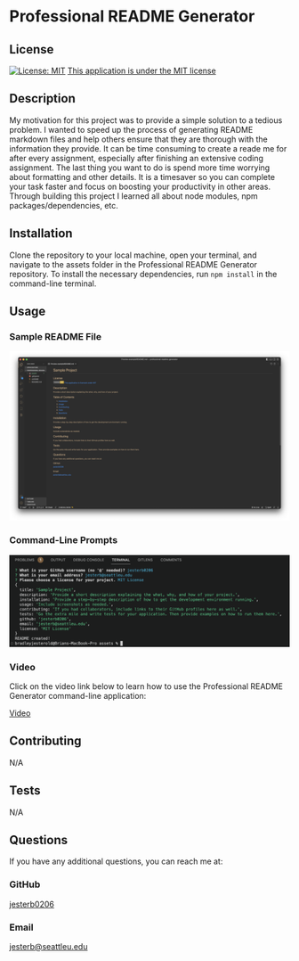 # Professional README Generator

## License

[![License: MIT](https://img.shields.io/badge/License-MIT-yellow.svg)](https://opensource.org/licenses/MIT)
[This application is under the MIT license](https://opensource.org/licenses/MIT)

## Description

My motivation for this project was to provide a simple solution to a tedious problem. I wanted to speed up the process of generating README markdown files and help others ensure that they are thorough with the information they provide. It can be time consuming to create a reade me for after every assignment, especially after finishing an extensive coding assignment. The last thing you want to do is spend more time worrying about formatting and other details. It is a timesaver so you can complete your task faster and focus on boosting your productivity in other areas. Through building this project I learned all about node modules, npm packages/dependencies, etc.

## Installation

Clone the repository to your local machine, open your terminal, and navigate to the assets folder in the Professional README Generator repository. To install the necessary dependencies, run `npm install` in the command-line terminal.

## Usage

### Sample README File

![Sample README File Screenshot](./assets/images/readme_screenshot.png)

### Command-Line Prompts

![Terminal Screenshot](assets/images/terminal_screenshot.png)

### Video

Click on the video link below to learn how to use the Professional README Generator command-line application:

[Video](assets/video/professional_readme_generator_screen_recording.webm)

## Contributing

N/A

## Tests

N/A

## Questions

If you have any additional questions, you can reach me at:

### GitHub

[jesterb0206](https://www.github.com/jesterb0206)

### Email

jesterb@seattleu.edu
